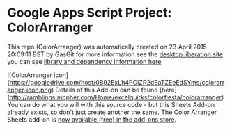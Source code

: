 # Google Apps Script Project: ColorArranger
This repo (ColorArranger) was automatically created on 23 April 2015 20:09:11 BST by GasGit
for more information see the [desktop liberation site](http://ramblings.mcpher.com/Home/excelquirks/drivesdk/gettinggithubready "desktop liberation")
you can see [library and dependency information here](dependencies.md)



![ColorArranger icon] (https://googledrive.com/host/0B92ExLh4POiZR2dEaTZEeEdSYms/colorarranger-icon.png)
Details of this Add-on can be found [here] (http://ramblings.mcpher.com/Home/excelquirks/colorfiesta/colorarranger)
You can do what you will with this source code - but this Sheets Add-on already exists, so don't just create another the same.
The Color Arranger Sheets add-on is [now available (free) in the add-ons store](https://chrome.google.com/webstore/detail/colorarranger/peamiedkpabiagflbceioliielpfehpb). 





